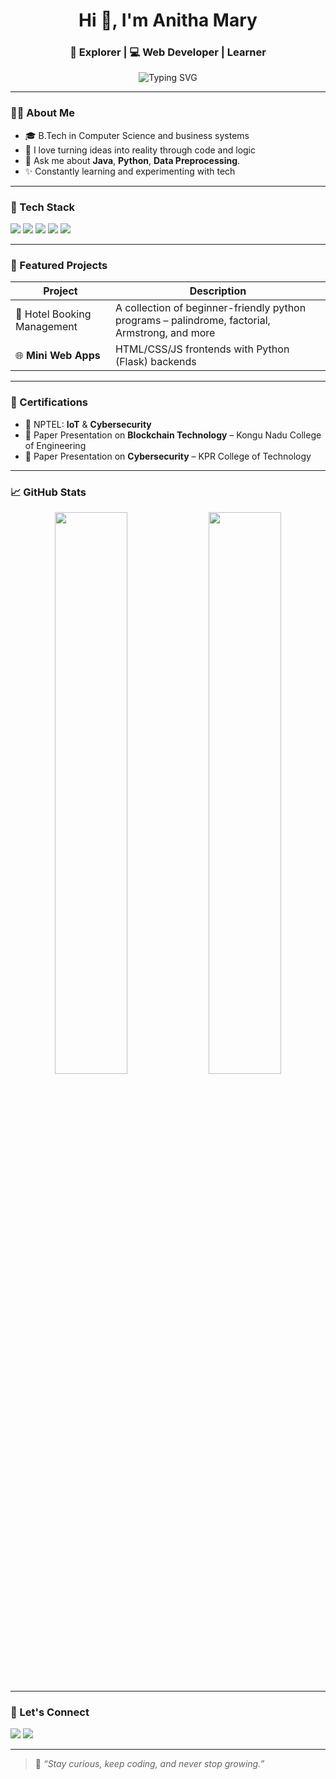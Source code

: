 <h1 align="center">Hi 👋, I'm Anitha Mary</h1>
<h3 align="center">🚀 Explorer | 💻  Web Developer | Learner</h3>

<p align="center">
  <img src="https://readme-typing-svg.demolab.com?font=Fira+Code&duration=3000&pause=1000&color=F76C6C&width=435&lines=Code.+Create.+Learn.+Repeat.;Crafting+Solutions+with+Logic+%26+Heart." alt="Typing SVG" />
</p>

---

### 👩‍💻 About Me

- 🎓 B.Tech in Computer Science and business systems
- 🧠 I love turning ideas into reality through code and logic
- 💬 Ask me about **Java**, **Python**, **Data Preprocessing**.
- ✨ Constantly learning and experimenting with tech

---

### 🔧 Tech Stack

<p align="left">
  <img src="https://img.shields.io/badge/Python-3776AB?style=for-the-badge&logo=python&logoColor=white"/>
  <img src="https://img.shields.io/badge/Java-ED8B00?style=for-the-badge&logo=java&logoColor=white"/>
  <img src="https://img.shields.io/badge/HTML-E34F26?style=for-the-badge&logo=html5&logoColor=white"/>
  <img src="https://img.shields.io/badge/CSS-1572B6?style=for-the-badge&logo=css3&logoColor=white"/>
  <img src="https://img.shields.io/badge/JavaScript-F0DB4F?style=for-the-badge&logo=javascript&logoColor=black"/>
</p>

---

### 🌟 Featured Projects

| Project | Description |
|--------|-------------|
| 📘 Hotel Booking Management | A collection of beginner-friendly python programs – palindrome, factorial, Armstrong, and more |
| 🌐 **Mini Web Apps** | HTML/CSS/JS frontends with Python (Flask) backends |

---

### 🏅 Certifications

- 🧩 NPTEL: **IoT** & **Cybersecurity**
- 🧾 Paper Presentation on **Blockchain Technology** – Kongu Nadu College of Engineering
- 🧾 Paper Presentation on **Cybersecurity** – KPR College of Technology

---

### 📈 GitHub Stats

<p align="center">
  <img src="https://github-readme-stats.vercel.app/api?username=anithamary&show_icons=true&theme=radical" width="48%" />
  <img src="https://github-readme-streak-stats.herokuapp.com/?user=anithamary&theme=radical" width="48%" />
</p>

---

### 💬 Let's Connect

<p align="left">
  <a href="mailto:anithamary281105@gmail.com"><img src="https://img.shields.io/badge/Gmail-D14836?style=flat&logo=gmail&logoColor=white"/></a>
  <a href="https://www.linkedin.com/in/anitha-mary-a-029696318" target="_blank"><img src="https://img.shields.io/badge/LinkedIn-blue?style=flat&logo=linkedin&logoColor=white"/></a>
</p>

---

> 🌱 _“Stay curious, keep coding, and never stop growing.”_
